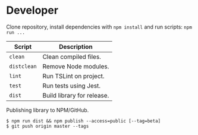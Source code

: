 # Developer

Clone repository, install dependencies with `npm install` and run scripts: `npm run ...`

| Script      | Description                                    |
| ----------- | ---------------------------------------------- |
| `clean`     | Clean compiled files.                          |
| `distclean` | Remove Node modules.                           |
| `lint`      | Run TSLint on project.                         |
| `test`      | Run tests using Jest.                          |
| `dist`      | Build library for release.                     |

Publishing library to NPM/GitHub.

```Shell
$ npm run dist && npm publish --access=public [--tag=beta]
$ git push origin master --tags
```
